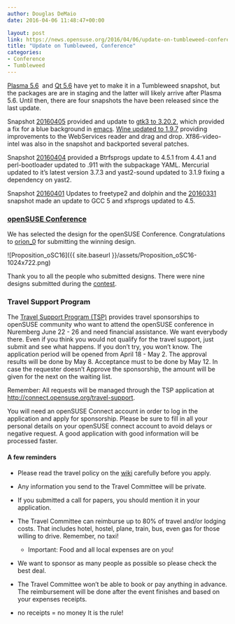 ```yaml
---
author: Douglas DeMaio
date: 2016-04-06 11:48:47+00:00

layout: post
link: https://news.opensuse.org/2016/04/06/update-on-tumbleweed-conference/
title: "Update on Tumbleweed, Conference"
categories:
- Conference
- Tumbleweed
---
```


[Plasma 5.6](https://www.kde.org/announcements/plasma-5.5.95.php)  and [Qt 5.6](https://wiki.qt.io/Qt-5.6-release) have yet to make it in a Tumbleweed snapshot, but the packages are are in staging and the latter will likely arrive after Plasma 5.6. Until then, there are four snapshots the have been released since the last update.

Snapshot [20160405](https://lists.opensuse.org/opensuse-factory/2016-04/msg00081.html) provided and update to [gtk3 to 3.20.2](https://developer.gnome.org/gtk3/stable/), which provided a fix for a blue background in [emacs](https://www.gnu.org/software/emacs/). [Wine updated to 1.9.7](https://www.winehq.org/announce/1.9.7) providing improvements to the WebServices reader and drag and drop. Xf86-video-intel was also in the snapshot and backported several patches.

Snapshot [20160404](https://lists.opensuse.org/opensuse-factory/2016-04/msg00047.html) provided a Btrfsprogs update to 4.5.1 from 4.4.1 and perl-bootloader updated to .911 with the subpackage YAML. Mercurial updated to it’s latest version 3.7.3 and yast2-sound updated to 3.1.9 fixing a dependency on yast2.

Snapshot [20160401](https://lists.opensuse.org/opensuse-factory/2016-04/msg00027.html) Updates to freetype2 and dolphin and the [20160331](https://lists.opensuse.org/opensuse-factory/2016-04/msg00000.html) snapshot made an update to GCC 5 and xfsprogs updated to 4.5.


### [openSUSE Conference](https://events.opensuse.org/conference/oSC16)


<!-- more -->

We has selected the design for the openSUSE Conference. Congratulations to [orion_0](https://en.opensuse.org/User:Orion_0) for submitting the winning design.

![Proposition_oSC16]({{ site.baseurl }}/assets/Proposition_oSC16-1024x722.png)

Thank you to all the people who submitted designs. There were nine designs submitted during the [contest](https://en.opensuse.org/OSC16tshirtcontests).


### Travel Support Program


The [Travel Support Program (TSP)](https://en.opensuse.org/openSUSE:Travel_Support_Program) provides travel sponsorships to openSUSE community who want to attend the openSUSE conference in Nuremberg June 22 - 26 and need financial assistance. We want everybody there. Even if you think you would not qualify for the travel support, just submit and see what happens. If you don’t try, you won’t know. The application period will be opened from April 18 - May 2. The approval results will be done by May 8. Acceptance must to be done by May 12. In case the requester doesn’t Approve the sponsorship, the amount will be given for the next on the waiting list.

Remember: All requests will be managed through the TSP application at http://connect.opensuse.org/travel-support.

You will need an openSUSE Connect account in order to log in the application and apply for sponsorship. Please be sure to fill in all your personal details on your openSUSE connect account to avoid delays or negative request. A good application with good information will be processed faster.


#### A few reminders





	
  * Please read the travel policy on the [wiki](https://en.opensuse.org/openSUSE:Travel_Support_Program) carefully before you apply.

	
  * Any information you send to the Travel Committee will be private.

	
  * If you submitted a call for papers, you should mention it in your application.

	
  * The Travel Committee can reimburse up to 80% of travel and/or lodging costs. That includes hotel, hostel, plane, train, bus, even gas for those willing to drive. Remember, no taxi!

	
    * Important: Food and all local expenses are on you!




	
  * We want to sponsor as many people as possible so please check the best deal.

	
  * The Travel Committee won’t be able to book or pay anything in advance. The reimbursement will be done after the event finishes and based on your expenses receipts.

	
  * no receipts = no money It is the rule!

		
